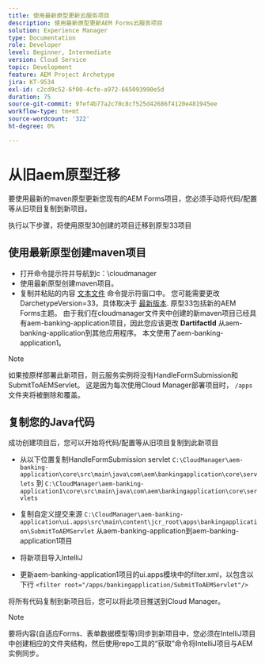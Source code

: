 ```yaml
---
title: 使用最新原型更新云服务项目
description: 使用最新原型更新AEM Forms云服务项目
solution: Experience Manager
type: Documentation
role: Developer
level: Beginner, Intermediate
version: Cloud Service
topic: Development
feature: AEM Project Archetype
jira: KT-9534
exl-id: c2cd9c52-6f00-4cfe-a972-665093990e5d
duration: 75
source-git-commit: 9fef4b77a2c70c8cf525d42686f4120e481945ee
workflow-type: tm+mt
source-wordcount: '322'
ht-degree: 0%

---
```


# 从旧aem原型迁移

要使用最新的maven原型更新您现有的AEM Forms项目，您必须手动将代码/配置等从旧项目复制到新项目。

执行以下步骤，将使用原型30创建的项目迁移到原型33项目

## 使用最新原型创建maven项目

* 打开命令提示符并导航到c：\cloudmanager
* 使用最新原型创建maven项目。
* 复制并粘贴的内容 [文本文件](assets/creating-maven-project.txt) 命令提示符窗口中。 您可能需要更改DarchetypeVersion=33，具体取决于 [最新版本](https://github.com/adobe/aem-project-archetype/releases). 原型33包括新的AEM Forms主题。
由于我们在cloudmanager文件夹中创建的新maven项目已经具有aem-banking-application项目，因此您应该更改 **DartifactId** 从aem-banking-application到其他应用程序。 本文使用了aem-banking-application1。

>[!NOTE]
>
>如果按原样部署此新项目，则云服务实例将没有HandleFormSubmission和SubmitToAEMServlet。 这是因为每次使用Cloud Manager部署项目时， `/apps` 文件夹将被删除和覆盖。

## 复制您的Java代码

成功创建项目后，您可以开始将代码/配置等从旧项目复制到此新项目

* 从以下位置复制HandleFormSubmission servlet ```C:\CloudManager\aem-banking-application\core\src\main\java\com\aem\bankingapplication\core\servlets```
到
  ```C:\CloudManager\aem-banking-application1\core\src\main\java\com\aem\bankingapplication\core\servlets```

* 复制自定义提交来源
  ```C:\CloudManager\aem-banking-application\ui.apps\src\main\content\jcr_root\apps\bankingapplication\SubmitToAEMServlet``` 从aem-banking-application到aem-banking-application1项目

* 将新项目导入IntelliJ

* 更新aem-banking-application1项目的ui.apps模块中的filter.xml，以包含以下行
  ```<filter root="/apps/bankingapplication/SubmitToAEMServlet"/>```

将所有代码复制到新项目后，您可以将此项目推送到Cloud Manager。

>[!NOTE]
>
>要将内容(自适应Forms、表单数据模型等)同步到新项目中，您必须在IntelliJ项目中创建相应的文件夹结构，然后使用repo工具的“获取”命令将IntelliJ项目与AEM实例同步。
